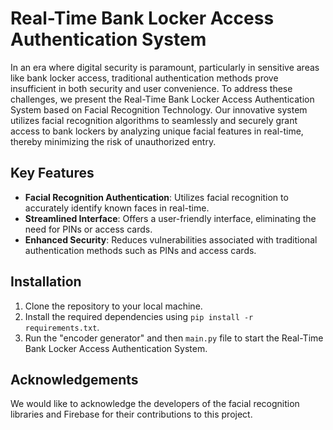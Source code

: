 # Real-Time Bank Locker Access Authentication System

In an era where digital security is paramount, particularly in sensitive areas like bank locker access, traditional authentication methods prove insufficient in both security and user convenience. To address these challenges, we present the Real-Time Bank Locker Access Authentication System based on Facial Recognition Technology. Our innovative system utilizes facial recognition algorithms to seamlessly and securely grant access to bank lockers by analyzing unique facial features in real-time, thereby minimizing the risk of unauthorized entry.

## Key Features
- **Facial Recognition Authentication**: Utilizes facial recognition to accurately identify known faces in real-time.
- **Streamlined Interface**: Offers a user-friendly interface, eliminating the need for PINs or access cards.
- **Enhanced Security**: Reduces vulnerabilities associated with traditional authentication methods such as PINs and access cards.

## Installation
1. Clone the repository to your local machine.
2. Install the required dependencies using `pip install -r requirements.txt`.
3. Run the "encoder generator" and then `main.py` file to start the Real-Time Bank Locker Access Authentication System.

## Acknowledgements
We would like to acknowledge the developers of the facial recognition libraries and Firebase for their contributions to this project.

